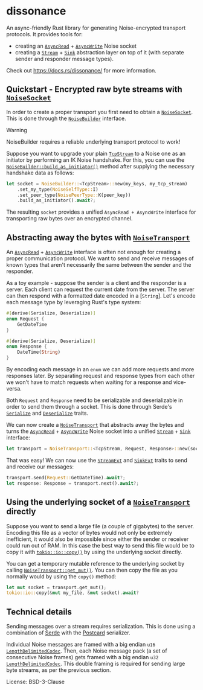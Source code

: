 # dissonance

An async-friendly Rust library for generating Noise-encrypted transport
protocols. It provides tools for:
- creating an [`AsyncRead`] + [`AsyncWrite`] Noise socket
- creating a [`Stream`] + [`Sink`] abstraction layer on top of it (with
  separate sender and responder message types).

[`AsyncRead`]: tokio::io::AsyncRead
[`AsyncWrite`]: tokio::io::AsyncWrite
[`Stream`]: futures::stream::Stream
[`Sink`]: futures::sink::Sink

Check out https://docs.rs/dissonance/ for more information.

## Quickstart - Encrypted raw byte streams with [`NoiseSocket`]
In order to create a proper transport you first need to obtain a
[`NoiseSocket`]. This is done through the [`NoiseBuilder`] interface.

[`NoiseSocket`]: crate::noise_session::NoiseSocket
[`NoiseBuilder`]: crate::noise_session::NoiseBuilder

> [!WARNING]
> NoiseBuilder requires a reliable underlying transport protocol to work!

Suppose you want to upgrade your plain [`TcpStream`] to a Noise one as an
initiator by performing an IK Noise handshake. For this, you can use the
[`NoiseBuilder::build_as_initiator()`] method after supplying the necessary
handshake data as follows:

[`NoiseBuilder::build_as_initiator()`]:
crate::noise_session::NoiseBuilder::build_as_initiator
[`TcpStream`]: https://docs.rs/tokio/latest/tokio/net/struct.TcpStream.html

```rust
let socket = NoiseBuilder::<TcpStream>::new(my_keys, my_tcp_stream)
    .set_my_type(NoiseSelfType::I)
    .set_peer_type(NoisePeerType::K(peer_key))
    .build_as_initiator().await?;
```
The resulting `socket` provides a unified `AsyncRead + AsyncWrite` interface
for transporting raw bytes over an encrypted channel.

## Abstracting away the bytes with [`NoiseTransport`]
An [`AsyncRead`] + [`AsyncWrite`] interface is often not enough for creating
a proper communication protocol. We want to send and receive messages of known
types that aren't necessarily the same between the sender and the responder.

[`NoiseTransport`]: crate::noise_transport::NoiseTransport

As a toy example - suppose the sender is a client and the responder is
a server. Each client can request the current date from the server. The
server can then respond with a formatted date encoded in a [`String`].
Let's encode each message type by leveraging Rust's type system:
```rust
#[derive(Serialize, Deserialize)]
enum Request {
    GetDateTime
}

#[derive(Serialize, Deserialize)]
enum Response {
    DateTime(String)
}
```
By encoding each message in an `enum` we can add more requests and more
responses later. By separating request and response types from each other we
won't have to match requests when waiting for a response and vice-versa.

Both `Request` and `Response` need to be serializable and deserializable in
order to send them through a socket. This is done through Serde's
[`Serialize`] and [`Deserialize`] traits.

[`Serialize`]: serde::Serialize
[`Deserialize`]: serde::Deserialize

We can now create a [`NoiseTransport`] that abstracts away the bytes and
turns the [`AsyncRead`] + [`AsyncWrite`] Noise socket into a unified
[`Stream`] + [`Sink`] interface:

```rust
let transport = NoiseTransport::<TcpStream, Request, Response>::new(socket);
```
That was easy! We can now use the [`StreamExt`] and [`SinkExt`] traits to
send and receive our messages:
```rust
transport.send(Request::GetDateTime).await?;
let response: Response = transport.next().await?;
```

[`StreamExt`]: futures::stream::StreamExt
[`SinkExt`]: futures::sink::SinkExt

## Using the underlying socket of a [`NoiseTransport`] directly
Suppose you want to send a large file (a couple of gigabytes) to the server.
Encoding this file as a vector of bytes would not only be extremely inefficient,
it would also be impossible since either the sender or receiver could run out
of RAM. In this case the best way to send this file would be to copy it with
[`tokio::io::copy()`](https://docs.rs/tokio/latest/tokio/io/fn.copy.html)
by using the underlying socket directly.

You can get a temporary mutable reference to the underlying socket by calling
[`NoiseTransport::get_mut()`]. You can then copy the file as you normally
would by using the `copy()` method:
```rust
let mut socket = transport.get_mut();
tokio::io::copy(&mut my_file, &mut socket).await?
```
[`NoiseTransport::get_mut()`]:
crate::noise_transport::NoiseTransport::get_mut()

## Technical details
Sending messages over a stream requires serialization. This is done using
a combination of [Serde](https://docs.rs/serde/latest/serde/) with the
[Postcard](https://docs.rs/postcard/latest/postcard/) serializer.

Individual Noise messages are framed with a big endian `u16`
[`LengthDelimitedCodec`]. Then, each Noise message pack (a set of consecutive
Noise frames) gets framed with a big endian `u32` [`LengthDelimitedCodec`].
This double framing is required for sending large byte streams, as per the
previous section.

[`LengthDelimitedCodec`]: tokio_util::codec::LengthDelimitedCodec

License: BSD-3-Clause
